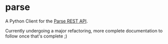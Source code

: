 parse
===========

A Python Client for the [Parse REST API](https://parse.com/docs/rest).

Currently undergoing a major refactoring, more complete documentation to follow once that's complete ;)
